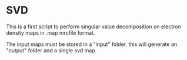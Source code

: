 # SVD
This is a first script to perform singular value decomposition on electron density maps in .map mrcfile format.

The input maps must be stored in a "input" folder, this will generate an "output" folder and a single svd map.
